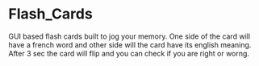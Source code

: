 # Flash_Cards
GUI based flash cards built to jog your memory. 
One side of the card will have a french word and other side will the card have its english meaning.
After 3 sec the card will flip and you can check if you are right or worng.
